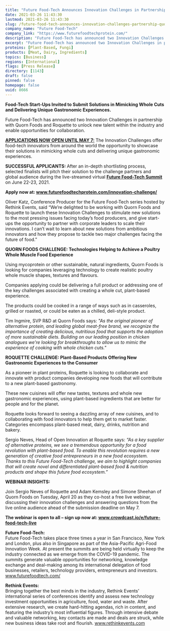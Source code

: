 ```yaml
---
title: "Future Food-Tech Announces Innovation Challenges in Partnership with Quorn Foods and Roquette"
date: 2021-03-26 11:43:30
lastmod: 2021-03-26 11:43:30
slug: /future-food-tech-announces-innovation-challenges-partnership-quorn-foods-and-roquette
company_name: "Future Food-Tech"
company_link: "https://www.futurefoodtechprotein.com/"
description: "Future Food-Tech has announced two Innovation Challenges in partnership with Quorn Foods and Roquette to unlock new talent within the industry and enable opportunities for collaboration."
excerpt: "Future Food-Tech has announced two Innovation Challenges in partnership with Quorn Foods and Roquette to unlock new talent within the industry and enable opportunities for collaboration."
proteins: [Plant-Based, Fungi]
products: [Meat, Dairy, Ingredients]
topics: [Business]
regions: [International]
flags: [Press Release]
directory: [1143]
draft: false
pinned: false
homepage: false
uuid: 8666
---
```

<p><strong>Food-Tech Start-Ups Invited to Submit Solutions in Mimicking Whole Cuts and Delivering Unique Gastronomic Experiences.</strong></p>
<p>Future Food-Tech has announced two Innovation Challenges in partnership with Quorn Foods and Roquette to unlock new talent within the industry and enable opportunities for collaboration.</p>
<p><a href="https://www.futurefoodtechprotein.com/innovation-challenges/"><strong>APPLICATIONS NOW OPEN UNTIL MAY 7:</strong></a> The Innovation Challenges offer food-tech innovators from around the world the opportunity to showcase their solutions in mimicking whole cuts and delivering unique gastronomic experiences.</p>
<p><strong>SUCCESSFUL APPLICANTS: </strong>After an in-depth shortlisting process, selected finalists will pitch their solution to the challenge partners and global audience during the live-streamed virtual <a href="https://futurefoodtechprotein.com/"><strong>Future Food-Tech Summit</strong></a> on June 22-23, 2021.</p>
<p><strong>Apply now at: </strong><a href="http://www.futurefoodtechprotein.com/innovation-challenge/"><strong>www.futurefoodtechprotein.com/innovation-challenge/</strong></a><strong> </strong></p>
<p>Oliver Katz, Conference Producer for the Future Food-Tech series hosted by Rethink Events, said “We’re delighted to be working with Quorn Foods and Roquette to launch these Innovation Challenges to stimulate new solutions to the most pressing issues facing today’s food producers, and give start-ups the opportunity to partner with corporate leaders to scale their innovations. I can’t wait to learn about new solutions from ambitious innovators and how they propose to tackle two major challenges facing the future of food.”</p>
<p><strong>QUORN FOODS CHALLENGE: Technologies Helping to Achieve a Poultry Whole Muscle Food Experience</strong></p>
<p>Using mycoprotein or other sustainable, natural ingredients, Quorn Foods is looking for companies leveraging technology to create realistic poultry whole muscle shapes, textures and flavours.</p>
<p>Companies applying could be delivering a full product or addressing one of the key challenges associated with creating a whole cut, plant-based experience.</p>
<p>The products could be cooked in a range of ways such as in casseroles, grilled or roasted, or could be eaten as a chilled, deli-style product.</p>
<p>Tim Ingmire, SVP R&D at Quorn Foods says: <em>"As the original pioneer of alternative protein, and leading global meat-free brand, we recognize the importance of creating delicious, nutritious food that supports the adoption of more sustainable diets. Building on our leading position in chicken analogues we're looking for breakthroughs to allow us to mimic the experience of cooking with whole chicken cuts." </em></p>
<p><strong>ROQUETTE CHALLENGE: Plant-Based Products Offering New Gastronomic Experiences to the Consumer</strong></p>
<p>As a pioneer in plant proteins, Roquette is looking to collaborate and innovate with product companies developing new foods that will contribute to a new plant-based gastronomy.</p>
<p>These new cuisines will offer new tastes, textures and whole new gastronomic experiences, using plant-based ingredients that are better for people and for the planet.</p>
<p>Roquette looks forward to seeing a dazzling array of new cuisines, and to collaborating with food innovators to help them get to market faster. Categories encompass plant-based meat, dairy, drinks, nutrition and bakery.</p>
<p>Sergio Neves, Head of Open Innovation at Roquette says:<em> “As a key supplier of alternative proteins, we see a tremendous opportunity for a food revolution with plant-based food. To enable this revolution requires a new generation of creative food entrepreneurs in a new food ecosystem. Thanks to this Future Food-Tech challenge, we aim to highlight companies that will create novel and differentiated plant-based food & nutrition products and shape this future food ecosystem.”</em></p>
<p><strong>WEBINAR INSIGHTS:</strong></p>
<p>Join Sergio Neves of Roquette and Adam Kemsley and Simone Sheehan of Quorn Foods on Tuesday, April 20 as they co-host a free live webinar, discussing their innovation challenges and answering questions from the live online audience ahead of the submission deadline on May 7.</p>
<p><strong>The webinar is open to all – sign up now at: </strong><a href="http://www.crowdcast.io/e/future-food-tech-live"><strong>www.crowdcast.io/e/future-food-tech-live</strong></a><strong> </strong></p>
<p><strong>Future Food-Tech:</strong><br />
Future Food-Tech takes place three times a year in San Francisco, New York and London, plus also in Singapore as part of the Asia-Pacific Agri-Food Innovation Week. At present the summits are being held virtually to keep the industry connected as we emerge from the COVID-19 pandemic. The summits generate valuable opportunities for networking, knowledge exchange and deal-making among its international delegation of food businesses, retailers, technology providers, entrepreneurs and investors. <a href="http://www.futurefoodtech.com/">www.futurefoodtech.com/</a></p>
<p><strong>Rethink Events: </strong><br />
Bringing together the best minds in the industry, Rethink Events’ international series of conferences identify and assess new technology investment opportunities in agriculture, food, water and waste. After extensive research, we create hard-hitting agendas, rich in content, and featuring the industry’s most influential figures. Through intensive debate and valuable networking, key contacts are made and deals are struck, while new business ideas take root and flourish. <a href="http://www.rethinkevents.com">www.rethinkevents.com</a></p>
